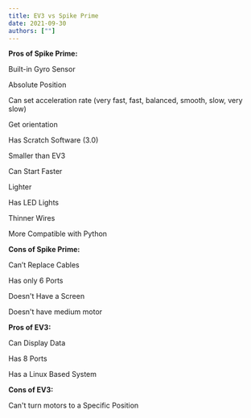 ```yaml
---
title: EV3 vs Spike Prime
date: 2021-09-30
authors: [""]
---
```


**Pros of Spike Prime:**

Built-in Gyro Sensor

Absolute Position

Can set acceleration rate (very fast, fast, balanced, smooth, slow, very slow)

Get orientation

Has Scratch Software (3.0)

Smaller than EV3

Can Start Faster

Lighter

Has LED Lights

Thinner Wires

More Compatible with Python

**Cons of Spike Prime:**

Can’t Replace Cables

Has only 6 Ports

Doesn't Have a Screen

Doesn't have medium motor


**Pros of EV3:**

Can Display Data

Has 8 Ports

Has a Linux Based System



**Cons of EV3:**

Can't turn motors to a Specific Position 
